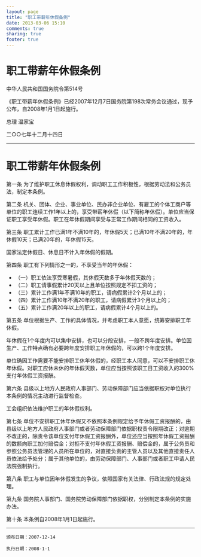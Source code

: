 ```yaml
---
layout: page
title: "职工带薪年休假条例"
date: 2013-03-06 15:10
comments: true
sharing: true
footer: true
---
```



# 职工带薪年休假条例

中华人民共和国国务院令第514号

《职工带薪年休假条例》已经2007年12月7日国务院第198次常务会议通过，现予公布，自2008年1月1日起施行。

总理 温家宝

二○○七年十二月十四日

---

# 职工带薪年休假条例

第一条 为了维护职工休息休假权利，调动职工工作积极性，根据劳动法和公务员法，制定本条例。

第二条 机关、团体、企业、事业单位、民办非企业单位、有雇工的个体工商户等单位的职工连续工作1年以上的，享受带薪年休假（以下简称年休假）。单位应当保证职工享受年休假。职工在年休假期间享受与正常工作期间相同的工资收入。

第三条 职工累计工作已满1年不满10年的，年休假5天；已满10年不满20年的，年休假10天；已满20年的，年休假15天。

国家法定休假日、休息日不计入年休假的假期。

第四条 职工有下列情形之一的，不享受当年的年休假：

* （一）职工依法享受寒暑假，其休假天数多于年休假天数的；
* （二）职工请事假累计20天以上且单位按照规定不扣工资的；
* （三）累计工作满1年不满10年的职工，请病假累计2个月以上的；
* （四）累计工作满10年不满20年的职工，请病假累计3个月以上的；
* （五）累计工作满20年以上的职工，请病假累计4个月以上的。

第五条 单位根据生产、工作的具体情况，并考虑职工本人意愿，统筹安排职工年休假。

年休假在1个年度内可以集中安排，也可以分段安排，一般不跨年度安排。单位因生产、工作特点确有必要跨年度安排职工年休假的，可以跨1个年度安排。

单位确因工作需要不能安排职工休年休假的，经职工本人同意，可以不安排职工休年休假。对职工应休未休的年休假天数，单位应当按照该职工日工资收入的300%支付年休假工资报酬。

第六条 县级以上地方人民政府人事部门、劳动保障部门应当依据职权对单位执行本条例的情况主动进行监督检查。

工会组织依法维护职工的年休假权利。

第七条 单位不安排职工休年休假又不依照本条例规定给予年休假工资报酬的，由县级以上地方人民政府人事部门或者劳动保障部门依据职权责令限期改正；对逾期不改正的，除责令该单位支付年休假工资报酬外，单位还应当按照年休假工资报酬的数额向职工加付赔偿金；对拒不支付年休假工资报酬、赔偿金的，属于公务员和参照公务员法管理的人员所在单位的，对直接负责的主管人员以及其他直接责任人员依法给予处分；属于其他单位的，由劳动保障部门、人事部门或者职工申请人民法院强制执行。

第八条 职工与单位因年休假发生的争议，依照国家有关法律、行政法规的规定处理。

第九条 国务院人事部门、国务院劳动保障部门依据职权，分别制定本条例的实施办法。

第十条 本条例自2008年1月1日起施行。

---

	颁布日期：2007-12-14 

	执行日期：2008-1-1

